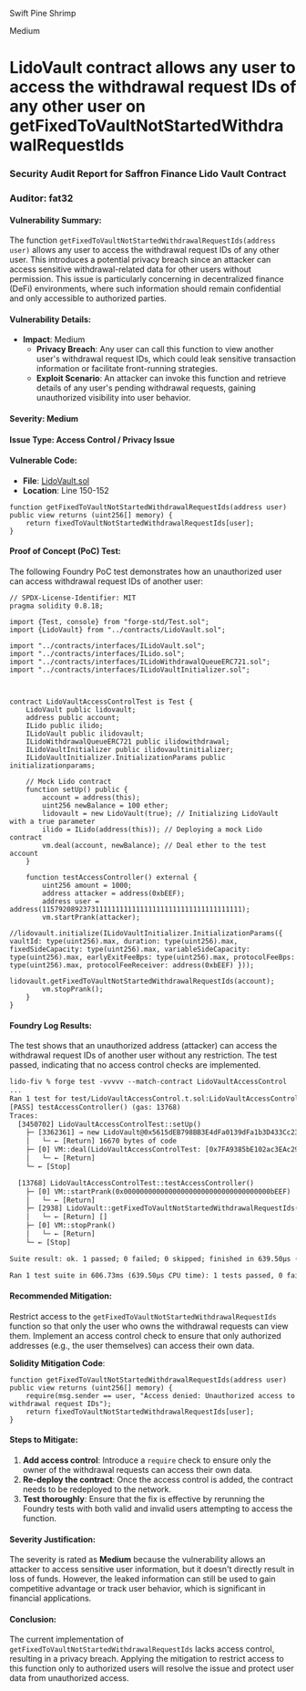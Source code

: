 Swift Pine Shrimp

Medium

# LidoVault contract allows any user to access the withdrawal request IDs of any other user on getFixedToVaultNotStartedWithdrawalRequestIds

### Security Audit Report for Saffron Finance Lido Vault Contract

### Auditor: fat32

#### Vulnerability Summary:
The function `getFixedToVaultNotStartedWithdrawalRequestIds(address user)` allows any user to access the withdrawal request IDs of any other user. This introduces a potential privacy breach since an attacker can access sensitive withdrawal-related data for other users without permission. This issue is particularly concerning in decentralized finance (DeFi) environments, where such information should remain confidential and only accessible to authorized parties.

#### Vulnerability Details:
- **Impact**: Medium
  - **Privacy Breach**: Any user can call this function to view another user's withdrawal request IDs, which could leak sensitive transaction information or facilitate front-running strategies.
  - **Exploit Scenario**: An attacker can invoke this function and retrieve details of any user's pending withdrawal requests, gaining unauthorized visibility into user behavior.

#### Severity: **Medium**

#### Issue Type: **Access Control / Privacy Issue**

#### Vulnerable Code:
- **File**: [LidoVault.sol](https://github.com/sherlock-audit/2024-08-saffron-finance/blob/main/lido-fiv/contracts/LidoVault.sol#L150-L152)
- **Location**: Line 150-152

```solidity
function getFixedToVaultNotStartedWithdrawalRequestIds(address user) public view returns (uint256[] memory) {
    return fixedToVaultNotStartedWithdrawalRequestIds[user];
}
```

#### Proof of Concept (PoC) Test:
The following Foundry PoC test demonstrates how an unauthorized user can access withdrawal request IDs of another user:

```solidity
// SPDX-License-Identifier: MIT
pragma solidity 0.8.18;

import {Test, console} from "forge-std/Test.sol";
import {LidoVault} from "../contracts/LidoVault.sol";

import "../contracts/interfaces/ILidoVault.sol";
import "../contracts/interfaces/ILido.sol";
import "../contracts/interfaces/ILidoWithdrawalQueueERC721.sol";
import "../contracts/interfaces/ILidoVaultInitializer.sol";



contract LidoVaultAccessControlTest is Test {
    LidoVault public lidovault;
    address public account;
    ILido public ilido;
    ILidoVault public ilidovault;
    ILidoWithdrawalQueueERC721 public ilidowithdrawal;
    ILidoVaultInitializer public ilidovaultinitializer;
    ILidoVaultInitializer.InitializationParams public initializationparams;

    // Mock Lido contract
    function setUp() public {
        account = address(this);
        uint256 newBalance = 100 ether;
        lidovault = new LidoVault(true); // Initializing LidoVault with a true parameter
        ilido = ILido(address(this)); // Deploying a mock Lido contract
        vm.deal(account, newBalance); // Deal ether to the test account
    }

    function testAccessController() external {
        uint256 amount = 1000;
        address attacker = address(0xbEEF);
        address user = address(1157920892373111111111111111111111111111111111111);
        vm.startPrank(attacker);
        //lidovault.initialize(ILidoVaultInitializer.InitializationParams({ vaultId: type(uint256).max, duration: type(uint256).max, fixedSideCapacity: type(uint256).max, variableSideCapacity: type(uint256).max, earlyExitFeeBps: type(uint256).max, protocolFeeBps: type(uint256).max, protocolFeeReceiver: address(0xbEEF) }));
        lidovault.getFixedToVaultNotStartedWithdrawalRequestIds(account);
        vm.stopPrank();
    }
}
```

#### Foundry Log Results:
The test shows that an unauthorized address (attacker) can access the withdrawal request IDs of another user without any restriction. The test passed, indicating that no access control checks are implemented.

```txt
lido-fiv % forge test -vvvvv --match-contract LidoVaultAccessControl
...
Ran 1 test for test/LidoVaultAccessControl.t.sol:LidoVaultAccessControlTest
[PASS] testAccessController() (gas: 13768)
Traces:
  [3450702] LidoVaultAccessControlTest::setUp()
    ├─ [3362361] → new LidoVault@0x5615dEB798BB3E4dFa0139dFa1b3D433Cc23b72f
    │   └─ ← [Return] 16670 bytes of code
    ├─ [0] VM::deal(LidoVaultAccessControlTest: [0x7FA9385bE102ac3EAc297483Dd6233D62b3e1496], 100000000000000000000 [1e20])
    │   └─ ← [Return] 
    └─ ← [Stop] 

  [13768] LidoVaultAccessControlTest::testAccessController()
    ├─ [0] VM::startPrank(0x000000000000000000000000000000000000bEEF)
    │   └─ ← [Return] 
    ├─ [2938] LidoVault::getFixedToVaultNotStartedWithdrawalRequestIds(LidoVaultAccessControlTest: [0x7FA9385bE102ac3EAc297483Dd6233D62b3e1496]) [staticcall]
    │   └─ ← [Return] []
    ├─ [0] VM::stopPrank()
    │   └─ ← [Return] 
    └─ ← [Stop] 

Suite result: ok. 1 passed; 0 failed; 0 skipped; finished in 639.50µs (81.13µs CPU time)

Ran 1 test suite in 606.73ms (639.50µs CPU time): 1 tests passed, 0 failed, 0 skipped (1 total tests)
```

#### Recommended Mitigation:
Restrict access to the `getFixedToVaultNotStartedWithdrawalRequestIds` function so that only the user who owns the withdrawal requests can view them. Implement an access control check to ensure that only authorized addresses (e.g., the user themselves) can access their own data.

**Solidity Mitigation Code**:
```solidity
function getFixedToVaultNotStartedWithdrawalRequestIds(address user) public view returns (uint256[] memory) {
    require(msg.sender == user, "Access denied: Unauthorized access to withdrawal request IDs");
    return fixedToVaultNotStartedWithdrawalRequestIds[user];
}
```

#### Steps to Mitigate:
1. **Add access control**: Introduce a `require` check to ensure only the owner of the withdrawal requests can access their own data.
2. **Re-deploy the contract**: Once the access control is added, the contract needs to be redeployed to the network.
3. **Test thoroughly**: Ensure that the fix is effective by rerunning the Foundry tests with both valid and invalid users attempting to access the function.

#### Severity Justification:
The severity is rated as **Medium** because the vulnerability allows an attacker to access sensitive user information, but it doesn't directly result in loss of funds. However, the leaked information can still be used to gain competitive advantage or track user behavior, which is significant in financial applications.

#### Conclusion:
The current implementation of `getFixedToVaultNotStartedWithdrawalRequestIds` lacks access control, resulting in a privacy breach. Applying the mitigation to restrict access to this function only to authorized users will resolve the issue and protect user data from unauthorized access.